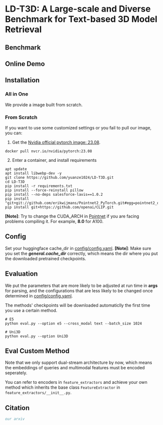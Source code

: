 # LD-T3D: A Large-scale and Diverse Benchmark for Text-based 3D Model Retrieval


## Benchmark

## Online Demo


## Installation
### All in One
We provide a image built from scratch.
### From Scratch
If you want to use some customized settings or you fail to pull our image, you can: 
1. Get the [Nvidia official pytorch image: 23.08](https://docs.nvidia.com/deeplearning/frameworks/pytorch-release-notes/rel-23-08.html#rel-23-08). 
```shell
docker pull nvcr.io/nvidia/pytorch:23.08
```
2. Enter a container, and install requirements
```shell
apt update
apt install libwebp-dev -y
git clone https://github.com/yuanze1024/LD-T3D.git
cd LD-T3D
pip install -r requirements.txt
pip install --force-reinstall pillow
pip install --no-deps salesforce-lavis==1.0.2
pip install "git+git://github.com/erikwijmans/Pointnet2_PyTorch.git#egg=pointnet2_ops&subdirectory=pointnet2_ops_lib"
pip install git+https://github.com/openai/CLIP.git
```
**[Note]**: Try to change the CUDA_ARCH in [Pointnet](https://github.com/erikwijmans/Pointnet2_PyTorch/blob/b5ceb6d9ca0467ea34beb81023f96ee82228f626/pointnet2_ops_lib/setup.py#L19) if you are facing problems compiling it. For example, **8.0** for A100.



## Config
Set your huggingface cache_dir in [config/config.yaml](config/config.yaml).
**[Note]**: Make sure you set the ***general.cache_dir*** correctly, which means the dir where you put the downloaded pretrained checkpoints.

## Evaluation
We put the parameters that are more likely to be adjusted at run time in **args** for parsing, and the configurations that are less likely to be changed once determined in [config/config.yaml](config/config.yaml).

The methods' checkpoints will be downloaded automaticlly the first time you use a certain method.
```shell
# E5
python eval.py --option e5 --cross_modal text --batch_size 1024

# Uni3D
python eval.py --option Uni3D
```


## Eval Custom Method
Note that we only support dual-stream architecture by now, which means the embeddings of queries and multimodal features must be encoded seperately.

You can refer to encoders in `feature_extractors` and achieve your own method which inherits the base class `FeatureExtractor` in `feature_extractors/__init__.py`.


## Citation
~~~bib
our arxiv
~~~